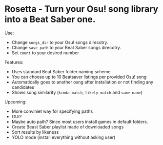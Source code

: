 # Rosetta - Turn your Osu! song library into a Beat Saber one.

Use: 
- Change `songs_dir` to your Osu! songs direcotry.
- Change `save_path` to your Beat Saber songs direcotry.
- Set `count` to your desired number

Features:
- Uses standard Beat Saber folder naming scheme
- You can choose up to 10 Beatsaver listings per provided Osu! song
- Automatically goes to another osng after installation or not finding any candidates
- Shows song similarity (`kinda match`, `likely match` and `same name`)

Upcoming:
- More conviniet way for specifying paths
- GUI?
- Maybe auto path? Since most users install games in default folders.
- Create Beast Saber playlist made of downloaded songs
- Sort results by likeness
- YOLO mode (install everything without asking user)
